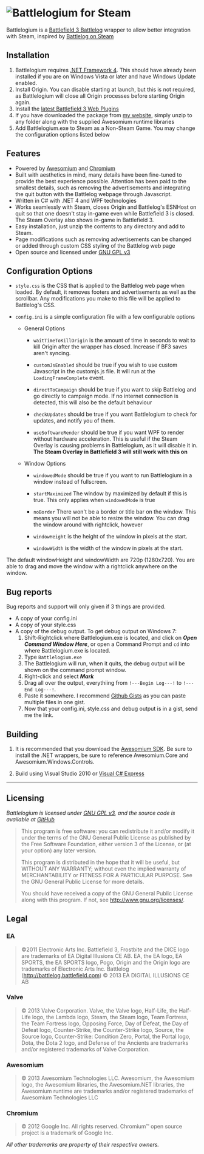![Battlelogium for Steam](https://raw.github.com/ron975/Battlelogium/master/BF3WrapperWPF/images/BattlelogiumLogoInline.png "Battlelogium for Steam")
=========================

Battlelogium is a [Battlefield 3 Battlelog](http://battlelog.battlefield.com/) wrapper to allow better integration with Steam, inspired by [Battlelog on Steam](http://forums.steampowered.com/forums/showthread.php?t=2289393)


Installation
------------

1. Battlelogium requires [.NET Framework 4](http://www.microsoft.com/en-ca/download/details.aspx?id=17851). This should have already been installed if you are on Windows Vista or later and have Windows Update enabled.
2. Install Origin. You can disable starting at launch, but this is not required, as Battlelogium will close all Origin processes before starting Origin again.
3. Install the [latest Battlefield 3 Web Plugins](http://battlelog-cdn.battlefield.com/public/download/battlelog-web-plugins_2.1.7_115.exe)
4. If you have downloaded the package from [my website](http://punyman.com/projects/Battlelogium.zip), simply unzip to any folder along with the supplied Awesomium runtime libraries
5. Add Battlelogium.exe to Steam as a Non-Steam Game. You may change the configuration options listed below

Features
--------

* Powered by [Awesomium](http://awesomium.com/) and [Chromium](http://www.chromium.org/)
* Built with aesthetics in mind, many details have been fine-tuned to provide the best experience possible. Attention has been paid to the smallest details, such as removing the advertisements and integrating the quit button with the Battlelog webpage through Javascript.
* Written in C# with .NET 4 and WPF technologies
* Works seamlessly with Steam, closes Origin and Battlelog's ESNHost on quit so that one doesn't stay in-game even while Battlefield 3 is closed. The Steam Overlay also shows in-game in Battlefield 3.
* Easy installation, just unzip the contents to any directory and add to Steam.
* Page modifications such as removing advertisements can be changed or added through custom CSS styling of the Battlelog web page
* Open source and licensed under [GNU GPL v3](http://www.gnu.org/licenses/gpl.html)


Configuration Options
---------------------

* `style.css` is the CSS that is applied to the Battlelog web page when loaded. By default, it removes footers and advertisements as well as the scrollbar. Any modifications you make to this file will be applied to Battlelog's CSS.

* `config.ini` is a simple configuration file with a few configurable options
    
	-   General Options
	    -  `waitTimeToKillOrigin` is the amount of time in seconds to wait to kill Origin after the wrapper has closed. Increase if BF3 saves aren't syncing.
	
        -  `customJsEnabled` should be true if you wish to use custom Javascript in the customjs.js file. It will run at the `LoadingFrameComplete` event.

	    -  `directToCampaign` should be true if you want to skip Battlelog and go directly to campaign mode. If no internet connection is detected, this will also be the default behaviour
	 
	    -  `checkUpdates` should be true if you want Battlelogium to check for updates, and notify you of them.
		
		-  `useSoftwareRender` should be true if you want WPF to render without hardware acceleration. This is useful if the Steam Overlay is causing problems in Battlelogium, as it will disable it in. **The Steam Overlay in Battlefield 3 will still work with this on**
	
	-   Window Options
	
	    -  `windowedMode` should be true if you want to run Battlelogium in a window instead of fullscreen.
	
	    -  `startMaximized` The window by maximized by default if this is true. This only applies when `windowedMode` is true
		
		-  `noBorder` There won't be a border or title bar on the window. This means you will not be able to resize the window. You can drag the window around with rightclick, however
		
		-  `windowHeight` is the height of the window in pixels at the start. 
		
		-  `windowWidth` is the width of the window in pixels at the start.

The default windowHeight and windowWidth are 720p (1280x720). You are able to drag and move the window with a rightclick anywhere on the window.

Bug reports
-----------

Bug reports and support will only given if 3 things are provided.
* A copy of your config.ini
* A copy of your style.css  
* A copy of the debug output. To get debug output on Windows 7:
    1. Shift-Rightclick where Battlelogium.exe is located, and click on **_Open Command Window Here_**, or open a Command Prompt and `cd` into where Battlelogium.exe is located.
    2. Type `Battlelogium.exe`
    3. The Battlelogium will run, when it quits, the debug output will be shown on the command prompt window.
    4. Right-click and select **_Mark_**
    5. Drag all over the output, everythiing from `!---Begin Log---!` to `!---End Log---!`.
    6. Paste it somewhere. I recommend [Github Gists](gists.github.com) as you can paste multiple files in one gist. 
    7. Now that your config.ini, style.css and debug output is in a gist, send me the link.

Building
--------

1. It is recommended that you download the [Awesomium SDK](http://awesomium.com/download/). Be sure to install the .NET wrappers, be sure to reference Awesomium.Core and Awesomium.Windows.Controls.

2. Build using Visual Studio 2010 or [Visual C# Express](http://www.microsoft.com/visualstudio/eng/downloads#d-csharp-2010-express)

___

Licensing
---------

_Battlelogium is licensed under [GNU GPL v3](http://www.gnu.org/licenses/gpl.html), and the source code is available at [GitHub](https://github.com/ron975/Battlelogium-for-Steam)_

> This program is free software: you can redistribute it and/or modify
> it under the terms of the GNU General Public License as published by
> the Free Software Foundation, either version 3 of the License, or
> (at your option) any later version.
>  
> This program is distributed in the hope that it will be useful,
> but WITHOUT ANY WARRANTY; without even the implied warranty of
> MERCHANTABILITY or FITNESS FOR A PARTICULAR PURPOSE.  See the
> GNU General Public License for more details.
> 
> You should have received a copy of the GNU General Public License
> along with this program.  If not, see <http://www.gnu.org/licenses/>.

Legal
-----

### EA

> ©2011 Electronic Arts Inc. Battlefield 3, Frostbite and the DICE logo are trademarks of EA Digital Illusions CE AB. 
> EA, the EA logo, EA SPORTS, the EA SPORTS logo, Pogo, Origin and the Origin logo are trademarks of Electronic Arts Inc.
> Battlelog (http://battlelog.battlefield.com) © 2013 EA DIGITAL ILLUSIONS CE AB

### Valve
> © 2013 Valve Corporation. Valve, the Valve logo, Half-Life, the Half-Life logo, the Lambda logo, Steam, the Steam logo, Team Fortress, the Team Fortress logo, Opposing Force, Day of Defeat, the Day of Defeat logo, Counter-Strike, the Counter-Strike logo, Source, the Source logo, Counter-Strike: Condition Zero, Portal, the Portal logo, Dota, the Dota 2 logo, and Defense of the Ancients are trademarks and/or registered trademarks of Valve Corporation. 

### Awesomium
> © 2013 Awesomium Technologies LLC. Awesomium, the Awesomium logo, the Awesomium libraries, the Awesomium.NET libraries, the Awesomium runtime are trademarks and/or registered trademarks of Awesomium Technologies LLC

### Chromium 
> © 2012 Google Inc. All rights reserved. Chromium™ open source project is a trademark of Google Inc.

_All other trademarks are property of their respective owners._




